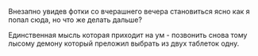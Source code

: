 Внезапно увидев фотки со вчерашнего вечера становиться ясно как я попал сюда, но что же делать дальше?

Единственная мысль которая приходит на ум - позвонить снова тому лысому демону который преложил выбрать из двух таблеток одну.

